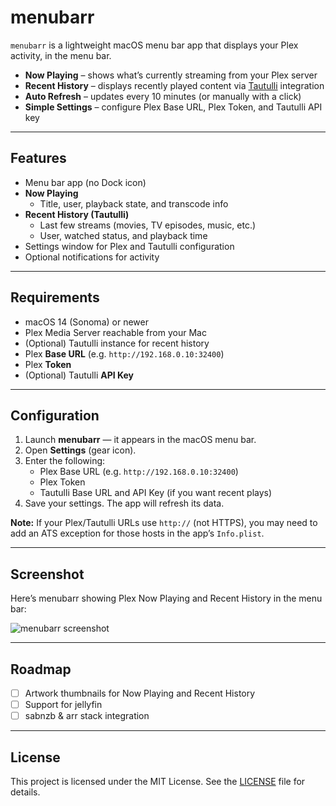 # menubarr

`menubarr` is a lightweight macOS menu bar app that displays your Plex activity, in the menu bar.

- **Now Playing** – shows what’s currently streaming from your Plex server
- **Recent History** – displays recently played content via [Tautulli](https://tautulli.com/) integration
- **Auto Refresh** – updates every 10 minutes (or manually with a click)
- **Simple Settings** – configure Plex Base URL, Plex Token, and Tautulli API key

---

## Features

- Menu bar app (no Dock icon)
- **Now Playing**
  - Title, user, playback state, and transcode info
- **Recent History (Tautulli)**
  - Last few streams (movies, TV episodes, music, etc.)
  - User, watched status, and playback time
- Settings window for Plex and Tautulli configuration
- Optional notifications for activity

---

## Requirements

- macOS 14 (Sonoma) or newer
- Plex Media Server reachable from your Mac
- (Optional) Tautulli instance for recent history
- Plex **Base URL** (e.g. `http://192.168.0.10:32400`)
- Plex **Token**
- (Optional) Tautulli **API Key**

---

## Configuration

1. Launch **menubarr** — it appears in the macOS menu bar.
2. Open **Settings** (gear icon).
3. Enter the following:
   - Plex Base URL (e.g. `http://192.168.0.10:32400`)
   - Plex Token
   - Tautulli Base URL and API Key (if you want recent plays)
4. Save your settings. The app will refresh its data.

**Note:** If your Plex/Tautulli URLs use `http://` (not HTTPS), you may need to add an ATS exception for those hosts in the app’s `Info.plist`.

---

## Screenshot

Here’s menubarr showing Plex Now Playing and Recent History in the menu bar:

![menubarr screenshot](FE3032D5-6656-44CB-B071-A293A26B4115.jpeg)

---

## Roadmap

- [ ] Artwork thumbnails for Now Playing and Recent History
- [ ] Support for jellyfin
- [ ] sabnzb & arr stack integration

---

## License

This project is licensed under the MIT License. See the [LICENSE](LICENSE) file for details.
